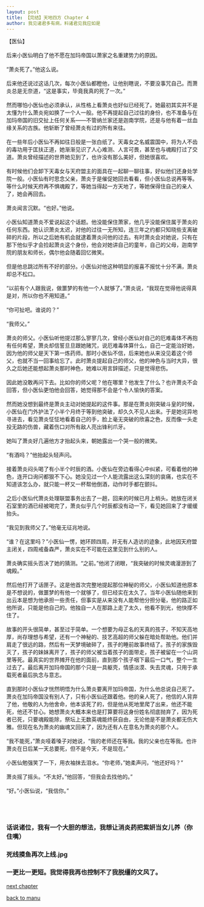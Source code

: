 ```yaml
---
layout: post
title: 【完结】天地四方 Chapter 4
author: 我见诸君多有病，料诸君见我应如是
---
```




【医仙】<br><br>后来小医仙明白了他不愿在加玛帝国以萧家之名重建势力的原因。<br><br>“萧炎死了。”他这么说。<br><br>后来他还说过这话几次，每次小医仙都瞪他，让他别瞎说，不要没事咒自己。而萧炎总是无奈道，“这是事实，毕竟我真的死了一次。”<br><br>然而哪怕小医仙也必须承认，从性格上看萧炎也好似已经死了。她最初其实并不是太懂为什么萧炎宛如换了一个人一般。他不再提起自己过往的身份，也不准备与在加玛帝国的旧交扯上任何关系——不管纳兰家还是迦南学院，还是与他有着一丝血缘关系的古族。他斩断了曾经萧炎有过的所有来往。<br><br>在一些年后小医仙不再如往日般是一张白纸了。天毒女之名威震国中，将为人不齿的毒功用于匡扶正道，她渐渐见识了人心难测、人言可畏，甚至也与魂殿打过了交道。萧炎曾经描述的世界她见到了，也许没有那么美好，但她很喜欢。<br><br>有时候他们会卸下天毒女与天府盟主的面具在一起聊一聊往事，好似他们还身处学院一般。小医仙有时思念父亲，萧炎于是催促她回去看看，但小医仙总说再等等。等什么时候天府再不惧魂殿了，等她当得起一方天地了，等她保得住自己的亲人了，她会再回去。<br><br>萧炎闻言沉默。“也好。”他说。<br><br>小医仙知道萧炎不爱说起这个话题。他没能保住萧家，他几乎没能保住属于萧炎的任何东西。她认识萧炎太迟，对他的过往一无所知，连三年之约都只知晓些支离破碎的片段，所以之后她有机会就逮着萧炎问他的过去。有时萧炎会对她说，只有在那下他似乎才会捡起萧炎这个身份，他会对她讲自己的童年，自己的父母，迦南学院的朋友和师长，偶尔他会随着回忆微笑。<br><br>但是他总跳过所有不好的部分。小医仙对他这种明显的报喜不报忧十分不满，萧炎却总不松口。<br><br>“以前有个人跟我说，做噩梦的有他一个人就够了。”萧炎说，“我现在觉得他说得真是对，所以你也不用知道。”<br><br>“你可扯吧。谁说的？”<br><br>“我师父。”<br><br>萧炎的师父。小医仙听他提过那么寥寥几次，曾经小医仙对自己的厄难毒体不再抱有任何希望，萧炎却信誓旦旦跟她赌咒，说厄难毒体算什么，自己一定能治好她，因为他的师父是天下第一炼药师。那时小医仙不信，后来她也从来没见着这个师父，也就不当一回事给忘了。此时萧炎提起自己的师父，他的神色与当时大异，很久之后她还能想起萧炎那时神色，她难以用言辞描述，只是觉得悲伤。<br><br>因此她没敢再问下去。比如你的师父呢？他在哪里？他发生了什么？也许萧炎不会回答，但小医仙更怕他会回答，她觉得那不会是个令人愉快的答案。<br><br>然而她没想到最终是萧炎主动对她提起的这件事。那是在萧炎刚突破斗皇的时候，小医仙在门外护法了小半个月终于等到他突破，却久久不见人出来。于是她诧异地寻进去，看见萧炎怔怔地看着自己的手，脸上毫无突破的欣喜之色，反而像一头走投无路的伤兽，藏着伤口对所有敌人亮出锋利爪牙。<br><br>她叫了萧炎好几遍他方才抬起头来，朝她露出一个哭一般的微笑。<br><br>“有酒吗？”他抬起头轻声问。<br><br>接着萧炎闷头喝了有小半个时辰的酒。小医仙在旁边看得心中纠紧，可看着他的神色，连开口询问都狠不下心。她没见过一个人能流露出这么深刻的哀痛，也实在不知道该怎么办，就只能一杯又一杯帮他倒酒，动作时手都在颤抖。<br><br>之后小医仙代萧炎处理联盟事务出去了一趟，回来的时候已月上梢头。她放在闭关石室里的酒已经被喝完了，萧炎似乎几个时辰都没有动一下，看见她回来了才缓缓抬头。<br><br>“我见到我师父了。”他毫无征兆地说。<br><br>“谁？在这里吗？”小医仙一愣，她环顾四周，并无有人造访的迹象，此地因天府盟主闭关，四周戒备森严，萧炎实在不可能在这里见到什么别的人。<br><br>萧炎确实摇头否决了她的猜测。“之前。”他闭了闭眼，“我突破的时候灵魂漫游到了魂殿。”<br><br>然后他打开了话匣子。这是他首次完整地提起那位神秘的师父，小医仙知道他原本是不想说的，做噩梦的有他一个就够了，但已经实在太久了。当年小医仙随他来到出云本是想为他承担一些责任，但事实是从来没有人能帮他分担分毫，他的路正如他所说，只能是他自己的。他独自一人在那路上走了太久，他看不到光，他快撑不住了。<br><br>故事的开头很简单，甚至过于简单。一个想要为母正名的天真的孩子，不知天高地厚，尚存理想与希望，还有一个神秘的、技艺高超的师父躲在暗处帮助他。他们并肩走了很远的路，然后有一天梦境破碎了，孩子的睡前故事终结了。孩子的家族毁灭了，孩子的妹妹离开了，孩子的师父被当着孩子的面带走，孩子被留在一个山洞里等死。最真实的世界摊开在他的面前，直到那个孩子咽下最后一口气，整个一生过去了。最后离开加玛帝国的那个只是一具躯壳，情感淡漠、失去灵魂，只用于承载死者最后执念与意志。<br><br>直到那时小医仙才恍然明悟为什么萧炎要离开加玛帝国，为什么他总说自己死了。萧炎在加玛帝国没有别人了，只有小医仙还跟着他。他的亲人死了，他信的人背弃了他，他敬的人为他舍命，他本该死了的，但是他从死地里爬了出来，他还不能死，他还不甘心。她想萧炎大概本来也是打算要将这身份姓名彻底抛弃了，因为死者已死，只要魂殿能除，祭坛上无数英魂能终获自由，无论他是不是萧炎都无伤大雅。但现在名为萧炎的幽魂又回来了，因为还有人在意名为萧炎的那个人。<br><br>“我不能死，”萧炎哑着嗓子对她说，“我的老师还在等我。我的父亲也在等我。也许萧炎在日后某一天总要死，但不是今天，不是现在。”<br><br>小医仙勉强笑了一下，用衣袖抹去泪水。“你老师，”她柔声问，“他还好吗？”<br><br>萧炎摇了摇头。“不太好。”他回答，“但我会去找他的。”<br><br>“好。”小医仙说，“我信你。”<br><br><br><br>
### 话说诸位，我有一个大胆的想法，我想让消炎药把紫妍当女儿养（你住嘴）
### 死线摸鱼再次上线.jpg
### 一更比一更短。我觉得我再也控制不了我脱缰的文风了。

[next chapter](https://allforyanchen.github.io/2020/07/18/post-28-chapter-5.html)

[back to manu](https://allforyanchen.github.io/2020/07/18/post-28.html)
